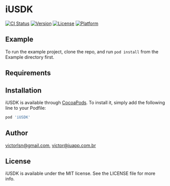 # iUSDK

[![CI Status](https://img.shields.io/travis/victorlsn@gmail.com/iUSDK.svg?style=flat)](https://travis-ci.org/victorlsn@gmail.com/iUSDK)
[![Version](https://img.shields.io/cocoapods/v/iUSDK.svg?style=flat)](https://cocoapods.org/pods/iUSDK)
[![License](https://img.shields.io/cocoapods/l/iUSDK.svg?style=flat)](https://cocoapods.org/pods/iUSDK)
[![Platform](https://img.shields.io/cocoapods/p/iUSDK.svg?style=flat)](https://cocoapods.org/pods/iUSDK)

## Example

To run the example project, clone the repo, and run `pod install` from the Example directory first.

## Requirements

## Installation

iUSDK is available through [CocoaPods](https://cocoapods.org). To install
it, simply add the following line to your Podfile:

```ruby
pod 'iUSDK'
```

## Author

victorlsn@gmail.com, victor@iuapp.com.br

## License

iUSDK is available under the MIT license. See the LICENSE file for more info.
